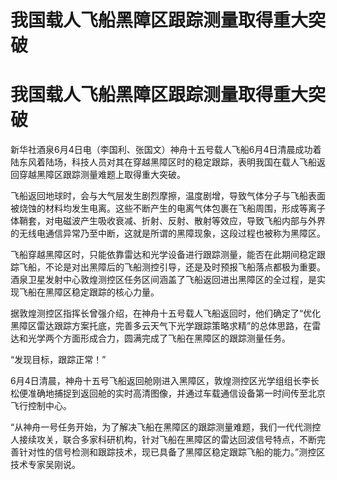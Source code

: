 # 我国载人飞船黑障区跟踪测量取得重大突破

# 我国载人飞船黑障区跟踪测量取得重大突破

新华社酒泉6月4日电（李国利、张国文）神舟十五号载人飞船6月4日清晨成功着陆东风着陆场，科技人员对其在穿越黑障区时的稳定跟踪，表明我国在载人飞船返回穿越黑障区跟踪测量难题上取得重大突破。

飞船返回地球时，会与大气层发生剧烈摩擦，温度剧增，导致气体分子与飞船表面被烧蚀的材料均发生电离。这些不断产生的电离气体包裹在飞船周围，形成等离子体鞘套，对电磁波产生吸收衰减、折射、反射、散射等效应，导致飞船内部与外界的无线电通信异常乃至中断，这就是所谓的黑障现象，这段过程也被称为黑障区。

飞船穿越黑障区时，只能依靠雷达和光学设备进行跟踪测量，能否在此期间稳定跟踪飞船，不论是对出黑障后的飞船测控引导，还是及时预报飞船落点都极为重要。酒泉卫星发射中心敦煌测控区任务区间涵盖了飞船返回进出黑障区的全过程，是实现飞船在黑障区稳定跟踪的核心力量。

据敦煌测控区指挥长曾强介绍，在神舟十五号载人飞船返回时，他们确定了“优化黑障区雷达跟踪方案托底，完善多云天气下光学跟踪策略求精”的总体思路，在雷达和光学两个方面形成合力，圆满完成了飞船在黑障区的跟踪测量任务。

“发现目标，跟踪正常！”

6月4日清晨，神舟十五号飞船返回舱刚进入黑障区，敦煌测控区光学组组长李长松便准确地捕捉到返回舱的实时高清图像，并通过车载通信设备第一时间传至北京飞行控制中心。

“从神舟一号任务开始，为了解决飞船在黑障区的跟踪测量难题，我们一代代测控人接续攻关，联合多家科研机构，针对飞船在黑障区的雷达回波信号特点，不断完善针对性的信号检测和跟踪技术，现已具备了黑障区稳定跟踪飞船的能力。”测控区技术专家吴刚说。

